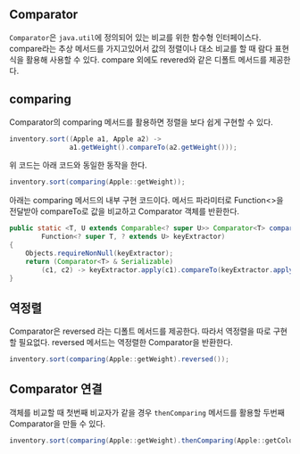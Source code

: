 ## Comparator
`Comparator`은 `java.util`에 정의되어 있는 비교를 위한 함수형 인터페이스다.
compare라는 추상 메서드를 가지고있어서 값의 정렬이나 대소 비교를 할 때 람다 표현식을 활용해 사용할 수 있다.
compare 외에도 revered와 같은 디폴트 메서드를 제공한다.

## comparing
Comparator의 comparing 메서드를 활용하면 정렬을 보다 쉽게 구현할 수 있다.
```java
inventory.sort((Apple a1, Apple a2) -> 
			   a1.getWeight().compareTo(a2.getWeight()));
```
위 코드는 아래 코드와 동일한 동작을 한다.
```java
inventory.sort(comparing(Apple::getWeight));
```

아래는 comparing 메서드의 내부 구현 코드이다.
메서드 파라미터로 Function<>을 전달받아 compareTo로 값을 비교하고 Comparator 객체를 반환한다.
```java
public static <T, U extends Comparable<? super U>> Comparator<T> comparing(  
        Function<? super T, ? extends U> keyExtractor)  
{  
    Objects.requireNonNull(keyExtractor);  
    return (Comparator<T> & Serializable)  
        (c1, c2) -> keyExtractor.apply(c1).compareTo(keyExtractor.apply(c2));  
}
```

## 역정렬
Comparator은 reversed 라는 디폴트 메서드를 제공한다. 따라서 역정렬을 따로 구현할 필요없다.
reversed 메서드는 역정렬한 Comparator을 반환한다.
```java
inventory.sort(comparing(Apple::getWeight).reversed());
```

## Comparator 연결
객체를 비교할 때 첫번째 비교자가 같을 경우 `thenComparing` 메서드를 활용할 두번째 Comparator을 만들 수 있다.
```java
inventory.sort(comparing(Apple::getWeight).thenComparing(Apple::getColor)));
```